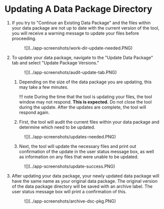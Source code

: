 # Updating A Data Package Directory

1. If you try to "Continue an Existing Data Package" and the files within your data package are not up to date with the current version of the tool, you will receive a warning message to update your files before proceeding.

    <figure markdown>
        ![](../app-screenshots/work-dir-update-needed.PNG)
        <figcaption></figcaption>
    </figure>

2. To update your data package, navigate to the "Update Data Package" tab and select "Update Package Versions."

    <figure markdown>
        ![](../app-screenshots/audit-update-tab.PNG)
        <figcaption></figcaption>
    </figure>

    1. Depending on the size of the data package you are updating, this may take a few minutes.

        !!! note
            During the time that the tool is updating your files, the tool window may not respond. **This is expected.** Do not close the tool during the update. After the updates are complete, the tool will respond again.

    2. First, the tool will audit the current files within your data package and determine which need to be updated.

    <figure markdown>
        ![](../app-screenshots/updates-needed.PNG)
        <figcaption></figcaption>
    </figure>

    3. Next, the tool will update the necessary files and print out confirmation of the update in the user status message box, as well as information on any files that were unable to be updated.

    <figure markdown>
        ![](../app-screenshots/update-success.PNG)
        <figcaption></figcaption>
    </figure>

3. After updating your data package, your newly updated data package will have the same name as your original data package. The original version of the data package directory will be saved with an archive label. The user status message box will print a confirmation of this.
    <figure markdown>
        ![](../app-screenshots/archive-dsc-pkg.PNG)
        <figcaption></figcaption>
    </figure>